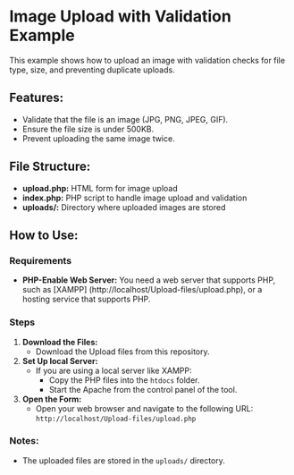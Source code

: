 # Image Upload with Validation Example

This example shows how to upload an image with validation checks for file type, size, and preventing duplicate uploads.

## Features:
- Validate that the file is an image (JPG, PNG, JPEG, GIF).
- Ensure the file size is under 500KB.
- Prevent uploading the same image twice.

## File Structure:

- **upload.php:** HTML form for image upload
- **index.php:** PHP script to handle image upload and validation
- **uploads/:** Directory where uploaded images are stored

## How to Use:

### Requirements
- **PHP-Enable Web Server:** You need a web server that supports PHP, such as [XAMPP] (http://localhost/Upload-files/upload.php),
or a hosting service that supports PHP.

### Steps

1. **Download the Files:**
   - Download the Upload files from this repository.
2. **Set Up local Server:**
    - If you are using a local server like XAMPP:
        - Copy the PHP files into the `htdocs` folder.
        - Start the Apache from the control panel of the tool.
3. **Open the Form:**
     - Open your web browser and navigate to the following URL:
           ```
           http://localhost/Upload-files/upload.php
           ```

### Notes:
- The uploaded files are stored in the `uploads/` directory.
